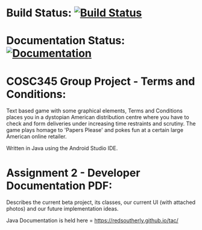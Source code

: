 # Build Status: [![Build Status](https://travis-ci.org/RedSoutherly/tac.svg?branch=master)](https://travis-ci.org/RedSoutherly/tac)

# Documentation Status: [![Documentation](https://codedocs.xyz/RedSoutherly/tac.svg)](https://codedocs.xyz/RedSoutherly/tac/)

# COSC345 Group Project - Terms and Conditions:
Text based game with some graphical elements, Terms and Conditions places you in a dystopian American distribution centre where you have to check and form deliveries under increasing time restraints and scrutiny. The game plays homage to 'Papers Please' and pokes fun at a certain large American online retailer.

Written in Java using the Android Studio IDE.

# Assignment 2 - Developer Documentation PDF: 
Describes the current beta project, its classes, our current UI (with attached photos) and our future implementation ideas.

Java Documentation is held here = https://redsoutherly.github.io/tac/

